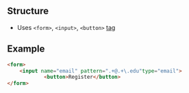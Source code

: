 ## Structure

- Uses `<form>`, `<input>`, `<button>` [tag](common-tags.md) 

## Example

```html
<form>
    <input name="email" pattern=".+@.+\.edu"type="email">
            <button>Register</button>
</form>
```

